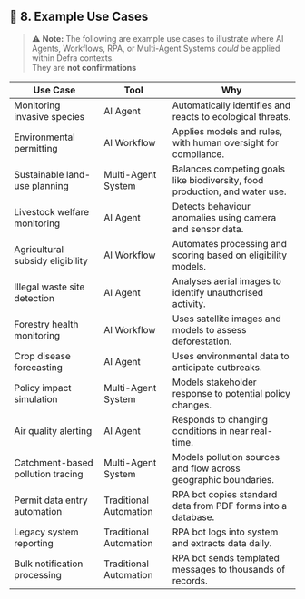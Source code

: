 ## 🧩 8. Example Use Cases

> ⚠️ **Note:** The following are example use cases to illustrate where AI Agents, Workflows, RPA, or Multi-Agent Systems *could* be applied within Defra contexts.  
> They are **not confirmations**

| Use Case                             | Tool                    | Why                                                                 |
|-------------------------------------|-------------------------|----------------------------------------------------------------------|
| Monitoring invasive species         | AI Agent                | Automatically identifies and reacts to ecological threats.           |
| Environmental permitting            | AI Workflow             | Applies models and rules, with human oversight for compliance.       |
| Sustainable land-use planning       | Multi-Agent System      | Balances competing goals like biodiversity, food production, and water use. |
| Livestock welfare monitoring        | AI Agent                | Detects behaviour anomalies using camera and sensor data.           |
| Agricultural subsidy eligibility    | AI Workflow             | Automates processing and scoring based on eligibility models.        |
| Illegal waste site detection        | AI Agent                | Analyses aerial images to identify unauthorised activity.            |
| Forestry health monitoring          | AI Workflow             | Uses satellite images and models to assess deforestation.            |
| Crop disease forecasting            | AI Agent                | Uses environmental data to anticipate outbreaks.                     |
| Policy impact simulation            | Multi-Agent System      | Models stakeholder response to potential policy changes.             |
| Air quality alerting                | AI Agent                | Responds to changing conditions in near real-time.                   |
| Catchment-based pollution tracing   | Multi-Agent System      | Models pollution sources and flow across geographic boundaries.      |
| Permit data entry automation    | Traditional Automation  | RPA bot copies standard data from PDF forms into a database.         |
| Legacy system reporting        | Traditional Automation  | RPA bot logs into system and extracts data daily.                    |
| Bulk notification processing    | Traditional Automation  | RPA bot sends templated messages to thousands of records.            |


